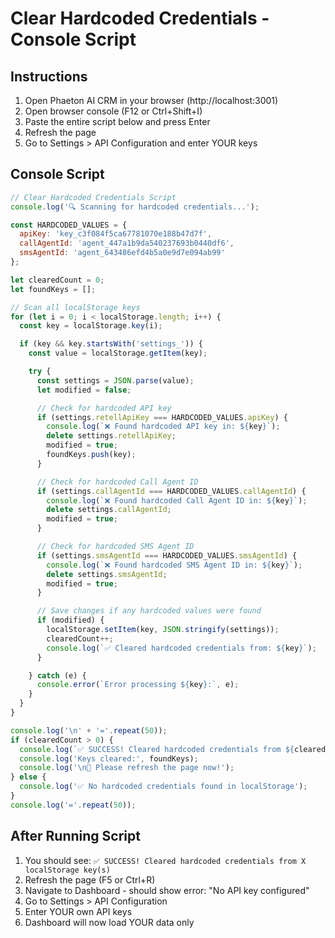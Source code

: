 # Clear Hardcoded Credentials - Console Script

## Instructions

1. Open Phaeton AI CRM in your browser (http://localhost:3001)
2. Open browser console (F12 or Ctrl+Shift+I)
3. Paste the entire script below and press Enter
4. Refresh the page
5. Go to Settings > API Configuration and enter YOUR keys

## Console Script

```javascript
// Clear Hardcoded Credentials Script
console.log('🔍 Scanning for hardcoded credentials...');

const HARDCODED_VALUES = {
  apiKey: 'key_c3f084f5ca67781070e188b47d7f',
  callAgentId: 'agent_447a1b9da540237693b0440df6',
  smsAgentId: 'agent_643486efd4b5a0e9d7e094ab99'
};

let clearedCount = 0;
let foundKeys = [];

// Scan all localStorage keys
for (let i = 0; i < localStorage.length; i++) {
  const key = localStorage.key(i);

  if (key && key.startsWith('settings_')) {
    const value = localStorage.getItem(key);

    try {
      const settings = JSON.parse(value);
      let modified = false;

      // Check for hardcoded API key
      if (settings.retellApiKey === HARDCODED_VALUES.apiKey) {
        console.log(`❌ Found hardcoded API key in: ${key}`);
        delete settings.retellApiKey;
        modified = true;
        foundKeys.push(key);
      }

      // Check for hardcoded Call Agent ID
      if (settings.callAgentId === HARDCODED_VALUES.callAgentId) {
        console.log(`❌ Found hardcoded Call Agent ID in: ${key}`);
        delete settings.callAgentId;
        modified = true;
      }

      // Check for hardcoded SMS Agent ID
      if (settings.smsAgentId === HARDCODED_VALUES.smsAgentId) {
        console.log(`❌ Found hardcoded SMS Agent ID in: ${key}`);
        delete settings.smsAgentId;
        modified = true;
      }

      // Save changes if any hardcoded values were found
      if (modified) {
        localStorage.setItem(key, JSON.stringify(settings));
        clearedCount++;
        console.log(`✅ Cleared hardcoded credentials from: ${key}`);
      }

    } catch (e) {
      console.error(`Error processing ${key}:`, e);
    }
  }
}

console.log('\n' + '='.repeat(50));
if (clearedCount > 0) {
  console.log(`✅ SUCCESS! Cleared hardcoded credentials from ${clearedCount} localStorage key(s)`);
  console.log('Keys cleared:', foundKeys);
  console.log('\n🔄 Please refresh the page now!');
} else {
  console.log('✅ No hardcoded credentials found in localStorage');
}
console.log('='.repeat(50));
```

## After Running Script

1. You should see: `✅ SUCCESS! Cleared hardcoded credentials from X localStorage key(s)`
2. Refresh the page (F5 or Ctrl+R)
3. Navigate to Dashboard - should show error: "No API key configured"
4. Go to Settings > API Configuration
5. Enter YOUR own API keys
6. Dashboard will now load YOUR data only
